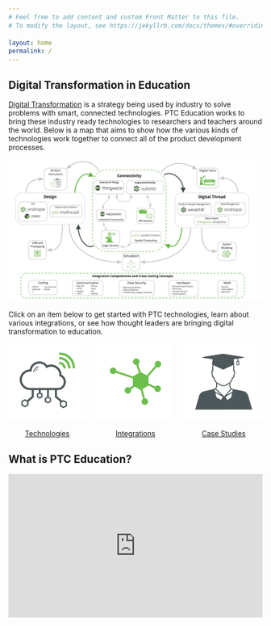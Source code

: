 ```yaml
---
# Feel free to add content and custom Front Matter to this file.
# To modify the layout, see https://jekyllrb.com/docs/themes/#overriding-theme-defaults

layout: home
permalink: /
---
```


<section class="section">
    <div class="container">
        <h1 class="title header-home">Digital Transformation in Education</h1>
        <div class="subtitle"><a href="https://www.ptc.com/en/industry-insights/digital-transformation">Digital Transformation</a> is a strategy being used by industry to solve problems with smart, connected technologies. PTC Education works to bring these industry ready technologies to researchers and teachers around the world. Below is a map that aims to show how the various kinds of technologies work together to connect all of the product development processes.
        </div>
        <p align="center"><img src="resources/Adv-Tech-Map.jpg" width="750" alt="DX Technologies Map"/></p>
    </div>
</section>
<section class="section">
    <div class="container">
        <div class="subtitle">Click on an item below to get started with PTC technologies, learn about various integrations, or see how thought leaders are bringing digital transformation to education.
        </div>
    </div>
    <div class="container">
        <div class="columns is-vcentered is-centered is-multiline ">
            <div class="column is-one-third is-vcentered is-centered">
                <a href="/docs/tech"><p>
                <img src="resources/IoT-icon.png" alt=""/></p>
                <div class="subtitle" align="center">Technologies</div>
                </a>
            </div>
            <div class="column is-one-third">
                <a href="/docs/integrations"><p><img src="resources/Integrations-icon.png" alt=""/></p>
                <div class="subtitle" align="center">Integrations</div>
                </a>
            </div>
            <div class="column is-one-third">
                <a href="/docs/casestudies">
                <p><img src="resources/Academic-icon.png" alt=""/></p>
                <div class="subtitle" align="center">Case Studies</div>
                </a>
            </div>
        </div>
    </div>
</section>
<section class="section">
    <div class="container">
        <h1 class="title header-home">What is PTC Education?</h1>
        <div class="column is-full" style="position: relative; width: 100%; height: 0; padding-bottom: 56.25%;">
            <iframe src="https://www.youtube.com/embed/YTG9KiD3n7k" frameborder="0" allow="autoplay;"
                    allowfullscreen class="video"
                    style="position: absolute;top: 0; left: 0; width: 100%; height: 100%;">
                <img src="resources/toolboxVideoPlaceholder.jpg" border="0">
            </iframe>
        </div>
    </div>
</section>